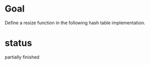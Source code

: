 # Goal

Define a resize function in the following hash table implementation.
# status

partially finished